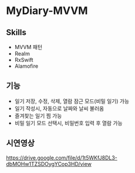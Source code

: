 # MyDiary-MVVM
## Skills
- MVVM 패턴
- Realm 
- RxSwift
- Alamofire

## 기능
- 일기 저장, 수정, 삭제, 열람 잠근 모드(비밀 일기) 가능
- 일기 작성시, 자동으로 날짜와 날씨 불러옴
- 즐겨찾는 일기 찜 가능
- 비밀 일기 모드 선택시, 비밀번호 입력 후 열람 가능

## 시연영상
https://drive.google.com/file/d/1t5WKfJ8DL3-dbMOHw1TZSDOygYCop3HD/view
